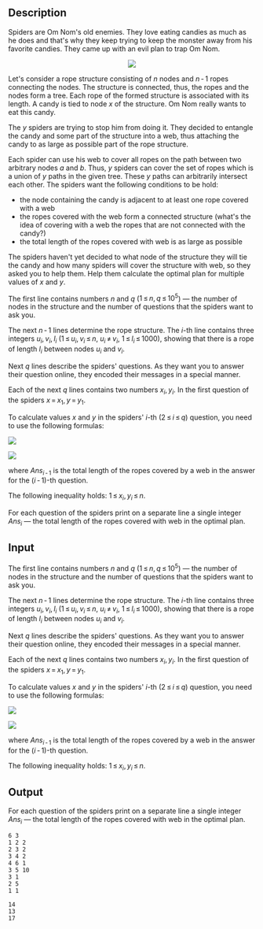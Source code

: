 ## Description

<div><p>Spiders are Om Nom's old enemies. They love eating candies as much as he does and that's why they keep trying to keep the monster away from his favorite candies. They came up with an evil plan to trap Om Nom.</p><center> <img class="tex-graphics" src="file://ilXmygY5.png" style="max-width: 100.0%;max-height: 100.0%;"> </center><p>Let's consider a rope structure consisting of <span class="tex-span"><i>n</i></span> nodes and <span class="tex-span"><i>n</i> - 1</span> ropes connecting the nodes. The structure is connected, thus, the ropes and the nodes form a tree. Each rope of the formed structure is associated with its length. A candy is tied to node <span class="tex-span"><i>x</i></span> of the structure. Om Nom really wants to eat this candy.</p><p>The <span class="tex-span"><i>y</i></span> spiders are trying to stop him from doing it. They decided to entangle the candy and some part of the structure into a web, thus attaching the candy to as large as possible part of the rope structure. </p><p>Each spider can use his web to cover all ropes on the path between two arbitrary nodes <span class="tex-span"><i>a</i></span> and <span class="tex-span"><i>b</i></span>. Thus, <span class="tex-span"><i>y</i></span> spiders can cover the set of ropes which is a union of <span class="tex-span"><i>y</i></span> paths in the given tree. These <span class="tex-span"><i>y</i></span> paths can arbitrarily intersect each other. The spiders want the following conditions to be hold:</p><ul> <li> the node containing the candy is adjacent to at least one rope covered with a web </li><li> the ropes covered with the web form a connected structure (what's the idea of covering with a web the ropes that are not connected with the candy?) </li><li> the total length of the ropes covered with web is as large as possible </li></ul><p>The spiders haven't yet decided to what node of the structure they will tie the candy and how many spiders will cover the structure with web, so they asked you to help them. Help them calculate the optimal plan for multiple values of <span class="tex-span"><i>x</i></span> and <span class="tex-span"><i>y</i></span>.</p></div><div class="input-specification"><p>The first line contains numbers <span class="tex-span"><i>n</i></span> and <span class="tex-span"><i>q</i></span> (<span class="tex-span">1 ≤ <i>n</i>, <i>q</i> ≤ 10<sup class="upper-index">5</sup></span>) — the number of nodes in the structure and the number of questions that the spiders want to ask you.</p><p>The next <span class="tex-span"><i>n</i> - 1</span> lines determine the rope structure. The <span class="tex-span"><i>i</i></span>-th line contains three integers <span class="tex-span"><i>u</i><sub class="lower-index"><i>i</i></sub>, <i>v</i><sub class="lower-index"><i>i</i></sub>, <i>l</i><sub class="lower-index"><i>i</i></sub></span> (<span class="tex-span">1 ≤ <i>u</i><sub class="lower-index"><i>i</i></sub>, <i>v</i><sub class="lower-index"><i>i</i></sub> ≤ <i>n</i></span>, <span class="tex-span"><i>u</i><sub class="lower-index"><i>i</i></sub> ≠ <i>v</i><sub class="lower-index"><i>i</i></sub></span>, <span class="tex-span">1 ≤ <i>l</i><sub class="lower-index"><i>i</i></sub> ≤ 1000</span>), showing that there is a rope of length <span class="tex-span"><i>l</i><sub class="lower-index"><i>i</i></sub></span> between nodes <span class="tex-span"><i>u</i><sub class="lower-index"><i>i</i></sub></span> and <span class="tex-span"><i>v</i><sub class="lower-index"><i>i</i></sub></span>.</p><p>Next <span class="tex-span"><i>q</i></span> lines describe the spiders' questions. As they want you to answer their question online, they encoded their messages in a special manner.</p><p>Each of the next <span class="tex-span"><i>q</i></span> lines contains two numbers <span class="tex-span"><i>x</i><sub class="lower-index"><i>i</i></sub>, <i>y</i><sub class="lower-index"><i>i</i></sub></span>. In the first question of the spiders <span class="tex-span"><i>x</i> = <i>x</i><sub class="lower-index">1</sub>, <i>y</i> = <i>y</i><sub class="lower-index">1</sub></span>.</p><p>To calculate values <span class="tex-span"><i>x</i></span> and <span class="tex-span"><i>y</i></span> in the spiders' <span class="tex-span"><i>i</i></span>-th (<span class="tex-span">2 ≤ <i>i</i> ≤ <i>q</i></span>) question, you need to use the following formulas:</p><p><img align="middle" class="tex-formula" src="file://vE79QQKM.png" style="max-width: 100.0%;max-height: 100.0%;"></p><p><img align="middle" class="tex-formula" src="file://HslUQ7Hl.png" style="max-width: 100.0%;max-height: 100.0%;"></p><p>where <span class="tex-span"><i>Ans</i><sub class="lower-index"><i>i</i> - 1</sub></span> is the total length of the ropes covered by a web in the answer for the <span class="tex-span">(<i>i</i> - 1)</span>-th question.</p><p><span class="tex-font-style-bf">The following inequality holds: <span class="tex-span">1 ≤ <i>x</i><sub class="lower-index"><i>i</i></sub>, <i>y</i><sub class="lower-index"><i>i</i></sub> ≤ <i>n</i></span>.</span></p></div><div class="output-specification"><p>For each question of the spiders print on a separate line a single integer <span class="tex-span"><i>Ans</i><sub class="lower-index"><i>i</i></sub></span> — the total length of the ropes covered with web in the optimal plan.</p></div>

## Input

<p>The first line contains numbers <span class="tex-span"><i>n</i></span> and <span class="tex-span"><i>q</i></span> (<span class="tex-span">1 ≤ <i>n</i>, <i>q</i> ≤ 10<sup class="upper-index">5</sup></span>) — the number of nodes in the structure and the number of questions that the spiders want to ask you.</p><p>The next <span class="tex-span"><i>n</i> - 1</span> lines determine the rope structure. The <span class="tex-span"><i>i</i></span>-th line contains three integers <span class="tex-span"><i>u</i><sub class="lower-index"><i>i</i></sub>, <i>v</i><sub class="lower-index"><i>i</i></sub>, <i>l</i><sub class="lower-index"><i>i</i></sub></span> (<span class="tex-span">1 ≤ <i>u</i><sub class="lower-index"><i>i</i></sub>, <i>v</i><sub class="lower-index"><i>i</i></sub> ≤ <i>n</i></span>, <span class="tex-span"><i>u</i><sub class="lower-index"><i>i</i></sub> ≠ <i>v</i><sub class="lower-index"><i>i</i></sub></span>, <span class="tex-span">1 ≤ <i>l</i><sub class="lower-index"><i>i</i></sub> ≤ 1000</span>), showing that there is a rope of length <span class="tex-span"><i>l</i><sub class="lower-index"><i>i</i></sub></span> between nodes <span class="tex-span"><i>u</i><sub class="lower-index"><i>i</i></sub></span> and <span class="tex-span"><i>v</i><sub class="lower-index"><i>i</i></sub></span>.</p><p>Next <span class="tex-span"><i>q</i></span> lines describe the spiders' questions. As they want you to answer their question online, they encoded their messages in a special manner.</p><p>Each of the next <span class="tex-span"><i>q</i></span> lines contains two numbers <span class="tex-span"><i>x</i><sub class="lower-index"><i>i</i></sub>, <i>y</i><sub class="lower-index"><i>i</i></sub></span>. In the first question of the spiders <span class="tex-span"><i>x</i> = <i>x</i><sub class="lower-index">1</sub>, <i>y</i> = <i>y</i><sub class="lower-index">1</sub></span>.</p><p>To calculate values <span class="tex-span"><i>x</i></span> and <span class="tex-span"><i>y</i></span> in the spiders' <span class="tex-span"><i>i</i></span>-th (<span class="tex-span">2 ≤ <i>i</i> ≤ <i>q</i></span>) question, you need to use the following formulas:</p><p><img align="middle" class="tex-formula" src="file://vE79QQKM.png" style="max-width: 100.0%;max-height: 100.0%;"></p><p><img align="middle" class="tex-formula" src="file://HslUQ7Hl.png" style="max-width: 100.0%;max-height: 100.0%;"></p><p>where <span class="tex-span"><i>Ans</i><sub class="lower-index"><i>i</i> - 1</sub></span> is the total length of the ropes covered by a web in the answer for the <span class="tex-span">(<i>i</i> - 1)</span>-th question.</p><p><span class="tex-font-style-bf">The following inequality holds: <span class="tex-span">1 ≤ <i>x</i><sub class="lower-index"><i>i</i></sub>, <i>y</i><sub class="lower-index"><i>i</i></sub> ≤ <i>n</i></span>.</span></p>

## Output

<p>For each question of the spiders print on a separate line a single integer <span class="tex-span"><i>Ans</i><sub class="lower-index"><i>i</i></sub></span> — the total length of the ropes covered with web in the optimal plan.</p>





```input1
6 3
1 2 2
2 3 2
3 4 2
4 6 1
3 5 10
3 1
2 5
1 1

```




```output1
14
13
17

```


